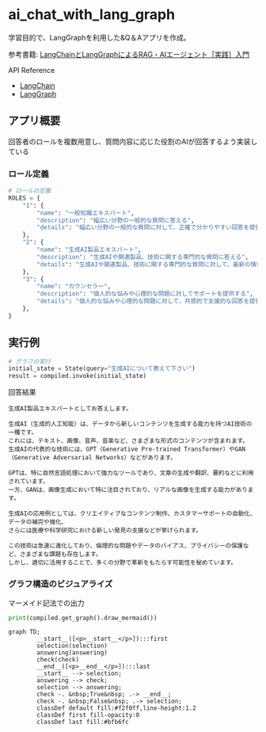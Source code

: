 # ai_chat_with_lang_graph

学習目的で、LangGraphを利用した&Q＆Aアプリを作成。

参考書籍: [LangChainとLangGraphによるRAG・AIエージェント［実践］入門](https://amzn.to/3DvNhSi) 

API Reference
- [LangChain](https://python.langchain.com/api_reference/index.html#)
- [LangGraph](https://langchain-ai.github.io/langgraph/reference/)

## アプリ概要
回答者のロールを複数用意し、質問内容に応じた役割のAIが回答するよう実装している

### ロール定義
```python
# ロールの定義
ROLES = {
    "1": {
        "name": "一般知識エキスパート",
        "description": "幅広い分野の一般的な質問に答える",
        "details": "幅広い分野の一般的な質問に対して、正確で分かりやすい回答を提供してください。"
    },
    "2": {
        "name": "生成AI製品エキスパート",
        "description": "生成AIや関連製品、技術に関する専門的な質問に答える",
        "details": "生成AIや関連製品、技術に関する専門的な質問に対して、最新の情報と深い洞察を提供してください。"
    },
    "3": {
        "name": "カウンセラー",
        "description": "個人的な悩みや心理的な問題に対してサポートを提供する",
        "details": "個人的な悩みや心理的な問題に対して、共感的で支援的な回答を提供し、可能であれば適切なアドバイスも行ってください。"
    },
}
```

## 実行例
```python
# グラフの実行
initial_state = State(query="生成AIについて教えて下さい")
result = compiled.invoke(initial_state)
```

回答結果
```
生成AI製品エキスパートとしてお答えします。

生成AI（生成的人工知能）は、データから新しいコンテンツを生成する能力を持つAI技術の一種です。
これには、テキスト、画像、音声、音楽など、さまざまな形式のコンテンツが含まれます。
生成AIの代表的な技術には、GPT（Generative Pre-trained Transformer）やGAN（Generative Adversarial Networks）などがあります。

GPTは、特に自然言語処理において強力なツールであり、文章の生成や翻訳、要約などに利用されています。
一方、GANは、画像生成において特に注目されており、リアルな画像を生成する能力があります。

生成AIの応用例としては、クリエイティブなコンテンツ制作、カスタマーサポートの自動化、データの補完や強化、
さらには医療や科学研究における新しい発見の支援などが挙げられます。

この技術は急速に進化しており、倫理的な問題やデータのバイアス、プライバシーの保護など、さまざまな課題も存在します。
しかし、適切に活用することで、多くの分野で革新をもたらす可能性を秘めています。
```

### グラフ構造のビジュアライズ
マーメイド記法での出力
```python
print(compiled.get_graph().draw_mermaid())
```
```mermaid
graph TD;
        __start__([<p>__start__</p>]):::first
        selection(selection)
        answering(answering)
        check(check)
        __end__([<p>__end__</p>]):::last
        __start__ --> selection;
        answering --> check;
        selection --> answering;
        check -. &nbsp;True&nbsp; .-> __end__;
        check -. &nbsp;False&nbsp; .-> selection;
        classDef default fill:#f2f0ff,line-height:1.2
        classDef first fill-opacity:0
        classDef last fill:#bfb6fc
```
